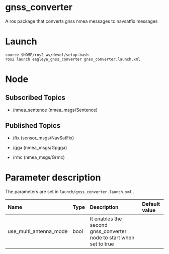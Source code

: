 gnss_converter
==========

A ros package that converts gnss nmea messages to navsatfix messages


# Launch

~~~
source $HOME/ros2_ws/devel/setup.bash
ros2 launch eagleye_gnss_converter gnss_converter.launch.xml
~~~

# Node

## Subscribed Topics
 - /nmea_sentence (nmea_msgs/Sentence)

## Published Topics

 - /fix (sensor_msgs/NavSatFix)

 - /gga (nmea_msgs/Gpgga)

 - /rmc (nmea_msgs/Grmc)


# Parameter description

The parameters are set in `launch/gnss_converter.launch.xml` .

|Name|Type|Description|Default value|
|:---|:---|:---|:---|
|use_multi_antenna_mode|bool|It enables the second gnss_converter node to start when set to true|
